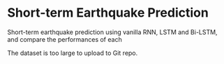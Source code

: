 # Short-term Earthquake Prediction
Short-term earthquake prediction using vanilla RNN, LSTM and Bi-LSTM, and compare the performances of each

The dataset is too large to upload to Git repo.
